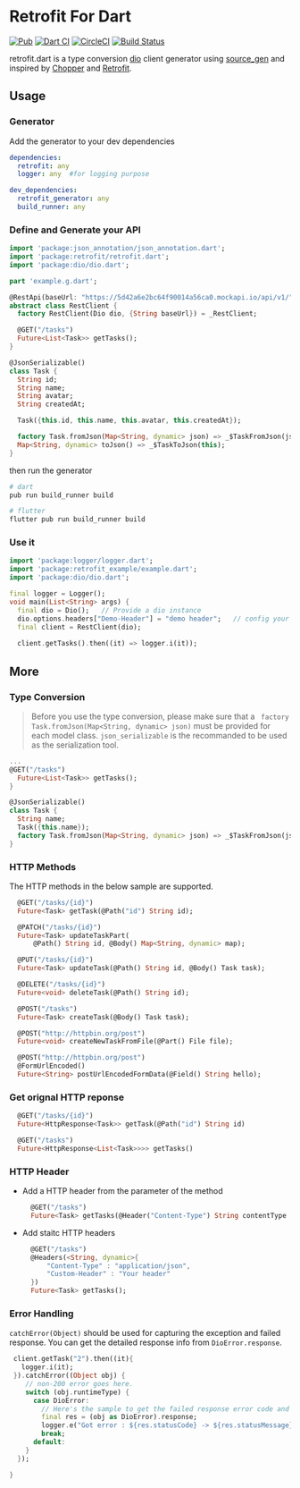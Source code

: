 # Retrofit For Dart

[![Pub](https://img.shields.io/pub/v/retrofit.svg?style=flat-square)](https://pub.dartlang.org/packages/retrofit)
[![Dart CI](https://github.com/trevorwang/retrofit.dart/workflows/Dart%20CI/badge.svg)](https://github.com/trevorwang/retrofit.dart)
[![CircleCI](https://circleci.com/gh/trevorwang/retrofit.dart.svg?style=svg)](https://circleci.com/gh/trevorwang/retrofit.dart)
[![Build Status](https://cloud.drone.io/api/badges/trevorwang/retrofit.dart/status.svg)](https://cloud.drone.io/trevorwang/retrofit.dart)

retrofit.dart is a type conversion [dio](https://github.com/flutterchina/dio/) client generator using [source_gen](https://github.com/dart-lang/source_gen) and inspired by [Chopper](https://github.com/lejard-h/chopper) and [Retrofit](https://github.com/square/retrofit).

## Usage

### Generator

Add the generator to your dev dependencies

```yaml
dependencies:
  retrofit: any
  logger: any  #for logging purpose

dev_dependencies:
  retrofit_generator: any
  build_runner: any
```

### Define and Generate your API

```dart
import 'package:json_annotation/json_annotation.dart';
import 'package:retrofit/retrofit.dart';
import 'package:dio/dio.dart';

part 'example.g.dart';

@RestApi(baseUrl: "https://5d42a6e2bc64f90014a56ca0.mockapi.io/api/v1/")
abstract class RestClient {
  factory RestClient(Dio dio, {String baseUrl}) = _RestClient;

  @GET("/tasks")
  Future<List<Task>> getTasks();
}

@JsonSerializable()
class Task {
  String id;
  String name;
  String avatar;
  String createdAt;

  Task({this.id, this.name, this.avatar, this.createdAt});

  factory Task.fromJson(Map<String, dynamic> json) => _$TaskFromJson(json);
  Map<String, dynamic> toJson() => _$TaskToJson(this);
}

```

then run the generator

```sh
# dart
pub run build_runner build

# flutter	
flutter pub run build_runner build
```

### Use it

```dart
import 'package:logger/logger.dart';
import 'package:retrofit_example/example.dart';
import 'package:dio/dio.dart';

final logger = Logger();
void main(List<String> args) {
  final dio = Dio();   // Provide a dio instance
  dio.options.headers["Demo-Header"] = "demo header";   // config your dio headers globally
  final client = RestClient(dio);
  
  client.getTasks().then((it) => logger.i(it));
```



## More

### Type Conversion

> Before you use the type conversion, please make sure that a ` factory Task.fromJson(Map<String, dynamic> json)` must be provided for each model class. `json_serializable` is the recommanded to be used as the serialization tool.

```dart
...
@GET("/tasks")
  Future<List<Task>> getTasks();
}

@JsonSerializable()
class Task {
  String name;
  Task({this.name});
  factory Task.fromJson(Map<String, dynamic> json) => _$TaskFromJson(json);
}
```



### HTTP Methods

The HTTP methods in the below sample are supported.

```dart
  @GET("/tasks/{id}")
  Future<Task> getTask(@Path("id") String id);

  @PATCH("/tasks/{id}")
  Future<Task> updateTaskPart(
      @Path() String id, @Body() Map<String, dynamic> map);

  @PUT("/tasks/{id}")
  Future<Task> updateTask(@Path() String id, @Body() Task task);

  @DELETE("/tasks/{id}")
  Future<void> deleteTask(@Path() String id);

  @POST("/tasks")
  Future<Task> createTask(@Body() Task task);

  @POST("http://httpbin.org/post")
  Future<void> createNewTaskFromFile(@Part() File file);

  @POST("http://httpbin.org/post")
  @FormUrlEncoded()
  Future<String> postUrlEncodedFormData(@Field() String hello);
```

### Get orignal HTTP reponse

```dart
  @GET("/tasks/{id}")
  Future<HttpResponse<Task>> getTask(@Path("id") String id)

  @GET("/tasks")
  Future<HttpResponse<List<Task>>>> getTasks()
```

### HTTP Header

* Add a HTTP header from the parameter of the method

  ```dart
  	@GET("/tasks")
    Future<Task> getTasks(@Header("Content-Type") String contentType );
  ```

  

* Add staitc HTTP headers

  ```dart
  	@GET("/tasks")
  	@Headers(<String, dynamic>{
  		"Content-Type" : "application/json",
  		"Custom-Header" : "Your header"
  	})
    Future<Task> getTasks();
  ```

  

### Error Handling

`catchError(Object)` should be used for capturing the exception and failed response. You can get the detailed response info from `DioError.response`.

```dart
 client.getTask("2").then((it){
   logger.i(it);
 }).catchError((Object obj) {
    // non-200 error goes here.
    switch (obj.runtimeType) {
      case DioError:
        // Here's the sample to get the failed response error code and message
        final res = (obj as DioError).response;
        logger.e("Got error : ${res.statusCode} -> ${res.statusMessage}");
        break;
      default:
    }
  });

}
```

